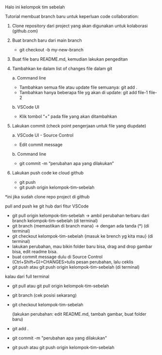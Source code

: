 Halo ini kelompok tim sebelah

Tutorial membuat branch baru untuk keperluan code collaboration:
1. Clone repository dari project yang akan digunakan untuk kolaborasi (github.com)
2. Buat branch baru dari main branch
   - git checkout -b my-new-branch
3. Buat file baru README.md, kemudian lakukan pengeditan
4. Tambahkan ke dalam list of changes file dalam git

   a. Command line 
      - Tambahkan semua file atau update file semuanya: git add . 
      - Tambahkan hanya beberapa file yg akan di update: git add file-1 file-2

   b. VSCode UI
      - Klik tombol “+” pada file yang akan ditambahkan
5. Lakukan commit (check point pengerjaan untuk file yang diupdate)

   a. VSCode UI - Source Control
      - Edit commit message

   b. Command line
      - git commit -m “perubahan apa yang dilakukan”
6. Lakukan push code ke cloud github
      - git push
      - git push origin kelompok-tim-sebelah

*ini jika sudah clone repo project di github

pull and push ke git hub dari fitur VSCode
- git pull origin kelompok-tim-sebelah -> ambil perubahan terbaru dari branch kelompok-tim-sebelah (di terminal)
- git branch {memastikan di branch mana} -> dengan ada tanda (*) (di terminal)
- git checkout kelompok-tim-sebelah {masuk ke brench yg kita mau} (di terminal)
- lakukan perubahan, mau bikin folder baru bisa, drag and drop gambar bisa, edit readme bisa.
- buat commit message dulu di Source Control (Ctrl+Shift+G)>CHANGES>tulis pesan perubahan, lalu ceklis
- git push atau git push origin kelompok-tim-sebelah (di terminal)

kalau dari full terminal
- git pull atau git pull origin kelompok-tim-sebelah
- git branch (cek posisi sekarang)
- git checkout kelompok-tim-sebelah
  
  (lakukan perubahan: edit README.md, tambah gambar, buat folder baru)
- git add .
- git commit -m "perubahan apa yang dilakukan"
- git push atau git push origin kelompok-tim-sebelah
